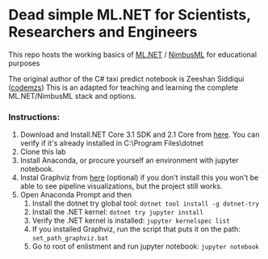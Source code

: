 # Dead simple ML.NET for Scientists, Researchers and Engineers
This repo hosts the working basics of [ML.NET](https://dotnet.microsoft.com/apps/machinelearning-ai/ml-dotnet) / [NimbusML](https://docs.microsoft.com/en-us/NimbusML/overview) for educational purposes

The original author of the C# taxi predict notebook is Zeeshan Siddiqui ([codemzs](https://github.com/codemzs))
This is an adapted for teaching and learning the complete ML.NET/NimbusML stack and options.

### Instructions:
1. Download and Install.NET Core 3.1 SDK and 2.1 Core from [here](https://dotnet.microsoft.com/download). You can verify if it's already installed in C:\Program Files\dotnet
2. Clone this lab
3. Install Anaconda, or procure yourself an environment with jupyter notebook.
4. Instal Graphviz from [here](https://graphviz.gitlab.io/download/) (optional) if you don't install this you won't be able to see pipeline visualizations, but the project still works.
5. Open Anaconda Prompt and then
   1. Install the dotnet try global tool: `dotnet tool install -g dotnet-try` 
   2. Install the .NET kernel: `dotnet try jupyter install` 
   3. Verify the .NET kernel is installed: `jupyter kernelspec list`
   4. If you installed Graphviz, run the script that puts it on the path: `set_path_graphviz.bat`
   5. Go to root of enlistment and run jupyter notebook: `jupyter notebook`